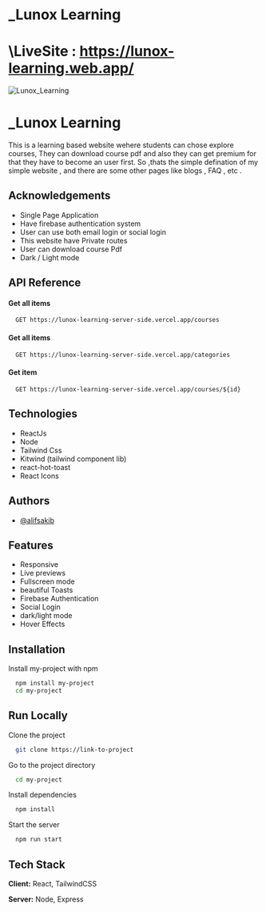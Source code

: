 # \_Lunox Learning

# \LiveSite : https://lunox-learning.web.app/

![Lunox_Learning](https://user-images.githubusercontent.com/61325788/197911961-8bf443ec-5a11-446e-9221-dde50f7ef0da.png)

# \_Lunox Learning

This is a learning based website wehere students can chose explore courses,
They can download course pdf and also they can get premium for that they have to become an user first.
So ,thats the simple defination of my simple website , and there are some other pages
like blogs , FAQ , etc .

## Acknowledgements

- Single Page Application
- Have firebase authentication system
- User can use both email login or social login
- This website have Private routes
- User can download course Pdf
- Dark / Light mode

## API Reference

#### Get all items

```http
  GET https://lunox-learning-server-side.vercel.app/courses
```

#### Get all items

```http
  GET https://lunox-learning-server-side.vercel.app/categories
```

#### Get item

```http
  GET https://lunox-learning-server-side.vercel.app/courses/${id}
```

## Technologies

- ReactJs
- Node
- Tailwind Css
- Kitwind (tailwind component lib)
- react-hot-toast
- React Icons

## Authors

- [@alifsakib](https://www.github.com/AlifSakib)

## Features

- Responsive
- Live previews
- Fullscreen mode
- beautiful Toasts
- Firebase Authentication
- Social Login
- dark/light mode
- Hover Effects

## Installation

Install my-project with npm

```bash
  npm install my-project
  cd my-project
```

## Run Locally

Clone the project

```bash
  git clone https://link-to-project
```

Go to the project directory

```bash
  cd my-project
```

Install dependencies

```bash
  npm install
```

Start the server

```bash
  npm run start
```

## Tech Stack

**Client:** React, TailwindCSS

**Server:** Node, Express
